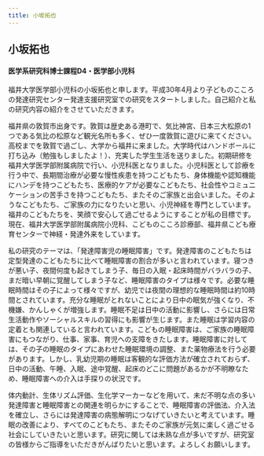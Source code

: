 ```yaml
---
title: 小坂拓也
---
```

## 小坂拓也

#### 医学系研究科博士課程D4・医学部小児科

福井大学医学部小児科の小坂拓也と申します。平成30年4月より子どものこころの発達研究センター発達支援研究室での研究をスタートしました。自己紹介と私の研究内容の紹介をさせていただきます。

福井県の敦賀市出身です。敦賀は歴史ある港町で、気比神宮、日本三大松原の1つである気比の松原など観光名所も多く、ぜひ一度敦賀に遊びに来てください。高校までを敦賀で過ごし、大学から福井に来ました。大学時代はハンドボールに打ち込み（勉強もしましたよ！）、充実した学生生活を送りました。初期研修を福井大学医学部附属病院で行い、小児科医となりました。小児科医として診療を行う中で、長期間治療が必要な慢性疾患を持つこどもたち、身体機能や認知機能にハンデを持つこどもたち、医療的ケアが必要なこどもたち、社会性やコミュニケーションの苦手さを持つこどもたち、またそのご家族と出会いました。そのようなこどもたち、ご家族の力になりたいと思い、小児神経を専門としています。福井のこどもたちを、笑顔で安心して過ごせるようにすることが私の目標です。現在、福井大学医学部附属病院小児科、こどものこころ診療部、福井県こども療育センターで神経・発達外来をしています。

私の研究のテーマは、「発達障害児の睡眠障害」です。発達障害のこどもたちは定型発達のこどもたちに比べて睡眠障害の割合が多いと言われています。寝つきが悪い子、夜間何度も起きてしまう子、毎日の入眠・起床時間がバラバラの子、まだ暗い早朝に覚醒してしまう子など、睡眠障害のタイプは様々です。必要な睡眠時間はその子によって様々ですが、幼児では夜間の理想的な睡眠時間は約10時間とされています。充分な睡眠がとれないことにより日中の眠気が強くなり、不機嫌、かんしゃくが増強します。睡眠不足は日中の活動に影響し、さらには日常生活動作やソーシャルスキルの習得にも影響が生じます。また睡眠は学習内容の定着とも関連していると言われています。こどもの睡眠障害は、ご家族の睡眠障害にもつながり、仕事、家事、育児への支障をきたします。睡眠障害に対しては、その子の睡眠のタイプにあわせた睡眠環境の調整、また薬物療法を行う必要があります。しかし、乳幼児期の睡眠は客観的な評価方法が確立されておらず、日中の活動、午睡、入眠、途中覚醒、起床のどこに問題があるかが不明瞭なため、睡眠障害への介入は手探りの状況です。

体内動計、生体リズム評価、生化学マーカーなどを用いて、未だ不明な点の多い発達障害と睡眠障害との関連を明らかにすることで、睡眠障害の評価法、介入法を確立し、さらには発達障害の病態解明につなげていきたいと考えています。睡眠の改善により、すべてのこどもたち、またそのご家族が元気に楽しく過ごせる社会にしていきたいと思います。研究に関しては未熟な点が多いですが、研究室の皆様からご指導をいただきがんばりたいと思います。よろしくお願いします。